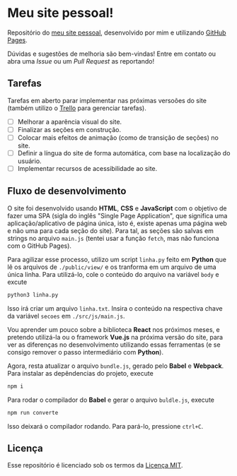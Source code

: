 # Meu site pessoal!

Repositório do [meu site pessoal](https://mateusoliveira43.github.io/), desenvolvido por mim e utilizando [GitHub Pages](https://pages.github.com/).

Dúvidas e sugestões de melhoria são bem-vindas! Entre em contato ou abra uma *Issue* ou um *Pull Request* as reportando!

## Tarefas

Tarefas em aberto parar implementar nas próximas versoões do site (também utilizo o [Trello](https://trello.com) para gerenciar tarefas).

- [ ] Melhorar a aparência visual do site.
- [ ] Finalizar as seções em construção.
- [ ] Colocar mais efeitos de animação (como de transição de seções) no site.
- [ ] Definir a língua do site de forma automática, com base na localização do usuário.
- [ ] Implementar recursos de acessibilidade ao site.

## Fluxo de desenvolvimento

O site foi desenvolvido usando **HTML**, **CSS** e **JavaScript** com o objetivo de fazer uma SPA (sigla do inglês "Single Page Application", que significa uma aplicação/aplicativo de página única, isto é, existe apenas uma página web e não uma para cada seção do site). Para tal, as seções são salvas em strings no arquivo `main.js` (tentei usar a função `fetch`, mas não funciona com o GitHub Pages).

Para agilizar esse processo, utilizo um script `linha.py` feito em **Python** que lê os arquivos de `./public/view/` e os tranforma em um arquivo de uma única linha. Para utilizá-lo, cole o conteúdo do arquivo na variável `body` e excute
```bash
python3 linha.py
```
Isso irá criar um arquivo `linha.txt`. Insira o conteúdo na respectiva chave da variável `secoes` em `./src/js/main.js`.

Vou aprender um pouco sobre a biblioteca **React** nos próximos meses, e pretendo utilizá-la ou o framework **Vue.js** na próxima versão do site, para ver as diferenças no desenvolvimento utilizando essas ferramentas (e se consigo remover o passo intermediário com **Python**).

Agora, resta atualizar o arquivo `bundle.js`, gerado pelo **Babel** e **Webpack**. Para instalar as depêndencias do projeto, execute
```bash
npm i
```

Para rodar o compilador do **Babel** e gerar o arquivo `buldle.js`, execute
```bash
npm run converte
```
Isso deixará o compilador rodando. Para pará-lo, pressione `ctrl+C`.

## Licença

Esse repositório é licenciado sob os termos da [Licença MIT](LICENSE).
